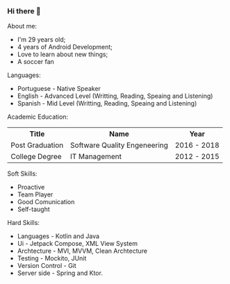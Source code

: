 ### Hi there 👋

About me:

- I'm 29 years old;
- 4 years of Android Development;
- Love to learn about new things;
- A soccer fan

Languages:

- Portuguese - Native Speaker
- English - Advanced Level (Writting, Reading, Speaing and Listening)
- Spanish - Mid Level (Writting, Reading, Speaing and Listening)

Academic Education:

<table>
  <tr>
    <th>Title</th>
    <th>Name</th>
    <th>Year</th>
  </tr>
  <tr>
    <td>Post Graduation</td>
    <td>Software Quality Engeneering</td>
    <td>2016 - 2018</td>
  </tr>
  <tr>
    <td>College Degree</td>
    <td>IT Management</td>
    <td>2012 - 2015</td>
  </tr>
</table>


Soft Skills:
- Proactive
- Team Player
- Good Comunication
- Self-taught

Hard Skills:
- Languages - Kotlin and Java
- Ui - Jetpack Compose, XML View System
- Archtecture - MVI, MVVM, Clean Archtecture
- Testing - Mockito, JUnit
- Version Control - Git
- Server side - Spring and Ktor.
  

  


<!--
**bnnascimento94/bnnascimento94** is a ✨ _special_ ✨ repository because its `README.md` (this file) appears on your GitHub profile.

Here are some ideas to get you started:

- 🔭 I’m currently working on ...
- 🌱 I’m currently learning ...
- 👯 I’m looking to collaborate on ...
- 🤔 I’m looking for help with ...
- 💬 Ask me about ...
- 📫 How to reach me: ...
- 😄 Pronouns: ...
- ⚡ Fun fact: ...
-->
